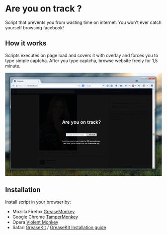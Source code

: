 Are you on track ?
================

Script that prevents you from wasting time on internet.
You won't ever catch yourself browsing facebook!

How it works
----------------
Scripts executes on page load and covers it with overlay and forces you
to type simple captcha. After you type captcha, browse website freely
for 1,5 minute.

![Preview](./preview.png)

Installation
----------------
Install script in your browser by:
- Mozilla Firefox [GreaseMonkey](https://addons.mozilla.org/pl/firefox/addon/greasemonkey/)
- Google Chrome [TamperMonkey](https://chrome.google.com/webstore/detail/tampermonkey/dhdgffkkebhmkfjojejmpbldmpobfkfo)
- Opera [Violent Monkey](https://addons.opera.com/pl/extensions/details/violent-monkey/?display=en)
- Safari [GreaseKit](http://www.macupdate.com/app/mac/20718/greasekit) / [GreaseKit Installation guide](http://www.simplehelp.net/2007/11/14/how-to-run-greasemonkey-scripts-in-safari/)
